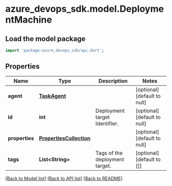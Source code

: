 # azure_devops_sdk.model.DeploymentMachine

## Load the model package
```dart
import 'package:azure_devops_sdk/api.dart';
```

## Properties
Name | Type | Description | Notes
------------ | ------------- | ------------- | -------------
**agent** | [**TaskAgent**](TaskAgent.md) |  | [optional] [default to null]
**id** | **int** | Deployment target Identifier. | [optional] [default to null]
**properties** | [**PropertiesCollection**](PropertiesCollection.md) |  | [optional] [default to null]
**tags** | **List&lt;String&gt;** | Tags of the deployment target. | [optional] [default to []]

[[Back to Model list]](../README.md#documentation-for-models) [[Back to API list]](../README.md#documentation-for-api-endpoints) [[Back to README]](../README.md)


